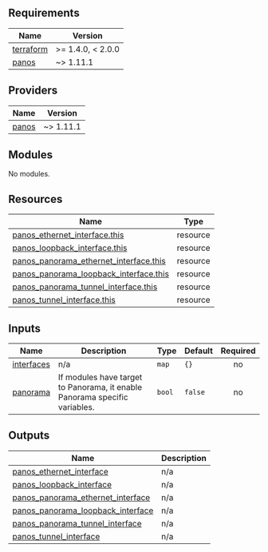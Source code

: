 <!-- BEGINNING OF PRE-COMMIT-TERRAFORM DOCS HOOK -->
## Requirements

| Name | Version |
|------|---------|
| <a name="requirement_terraform"></a> [terraform](#requirement\_terraform) | >= 1.4.0, < 2.0.0 |
| <a name="requirement_panos"></a> [panos](#requirement\_panos) | ~> 1.11.1 |

## Providers

| Name | Version |
|------|---------|
| <a name="provider_panos"></a> [panos](#provider\_panos) | ~> 1.11.1 |

## Modules

No modules.

## Resources

| Name | Type |
|------|------|
| [panos_ethernet_interface.this](https://registry.terraform.io/providers/PaloAltoNetworks/panos/latest/docs/resources/ethernet_interface) | resource |
| [panos_loopback_interface.this](https://registry.terraform.io/providers/PaloAltoNetworks/panos/latest/docs/resources/loopback_interface) | resource |
| [panos_panorama_ethernet_interface.this](https://registry.terraform.io/providers/PaloAltoNetworks/panos/latest/docs/resources/panorama_ethernet_interface) | resource |
| [panos_panorama_loopback_interface.this](https://registry.terraform.io/providers/PaloAltoNetworks/panos/latest/docs/resources/panorama_loopback_interface) | resource |
| [panos_panorama_tunnel_interface.this](https://registry.terraform.io/providers/PaloAltoNetworks/panos/latest/docs/resources/panorama_tunnel_interface) | resource |
| [panos_tunnel_interface.this](https://registry.terraform.io/providers/PaloAltoNetworks/panos/latest/docs/resources/tunnel_interface) | resource |

## Inputs

| Name | Description | Type | Default | Required |
|------|-------------|------|---------|:--------:|
| <a name="input_interfaces"></a> [interfaces](#input\_interfaces) | n/a | `map` | `{}` | no |
| <a name="input_panorama"></a> [panorama](#input\_panorama) | If modules have target to Panorama, it enable Panorama specific variables. | `bool` | `false` | no |

## Outputs

| Name | Description |
|------|-------------|
| <a name="output_panos_ethernet_interface"></a> [panos\_ethernet\_interface](#output\_panos\_ethernet\_interface) | n/a |
| <a name="output_panos_loopback_interface"></a> [panos\_loopback\_interface](#output\_panos\_loopback\_interface) | n/a |
| <a name="output_panos_panorama_ethernet_interface"></a> [panos\_panorama\_ethernet\_interface](#output\_panos\_panorama\_ethernet\_interface) | n/a |
| <a name="output_panos_panorama_loopback_interface"></a> [panos\_panorama\_loopback\_interface](#output\_panos\_panorama\_loopback\_interface) | n/a |
| <a name="output_panos_panorama_tunnel_interface"></a> [panos\_panorama\_tunnel\_interface](#output\_panos\_panorama\_tunnel\_interface) | n/a |
| <a name="output_panos_tunnel_interface"></a> [panos\_tunnel\_interface](#output\_panos\_tunnel\_interface) | n/a |
<!-- END OF PRE-COMMIT-TERRAFORM DOCS HOOK -->

